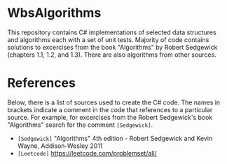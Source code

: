 # WbsAlgorithms

This repository contains C# implementations of selected data structures and algorithms each with a set of unit tests. Majority of code
contains solutions to excercises from the book "Algorithms" by Robert Sedgewick (chapters 1.1, 1.2, and 1.3). There are also algorithms 
from other sources.

# References

Below, there is a list of sources used to create the C# code. The names in brackets indicate a comment in the code that references to
a particular source. For example, for excercises from the Robert Sedgewick's book "Algorithms" search for the comment ``[Sedgewick]``.

- ``[Sedgewick]`` "Algorithms" 4th edition - Robert Sedgewick and Kevin Wayne, Addison-Wesley 2011
- ``[Leetcode]`` https://leetcode.com/problemset/all/




